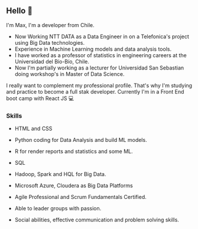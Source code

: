 ## Hello 👋

I'm Max, I'm a developer from Chile.

* Now Working NTT DATA as a Data Engineer in on a Telefonica's project using Big Data technologies.
* Experience in Machine Learning models and data analysis tools.
* I have worked as a professor of statistics in engineering careers at the Universidad del Bío-Bío, Chile.
* Now I'm partially working as a lecturer for Universidad San Sebastian doing workshop's in Master of Data Science.

I really want to complement my professional profile. That's why I'm studying and practice to become a full stak developer. Currently I'm in a Front End boot camp with React JS 💻

### Skills

* HTML and CSS
* Python coding for Data Analysis and build ML models.
* R for render reports and statistics and some ML.
* SQL
* Hadoop, Spark and HQL for Big Data.
* Microsoft Azure, Cloudera as Big Data Platforms

* Agile Professional and Scrum Fundamentals Certified.
* Able to leader groups with passion.
* Social abilities, effective communication and problem solving skills.

